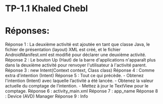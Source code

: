 ﻿# TP-1.1 Khaled Chebl
 # Réponses: 
 
Réponse 1 : La deuxième activité est ajoutée en tant que classe Java, le fichier de présentation (layout) XML est créé, et le fichier AndroidManifest.xml est modifié pour déclarer une deuxième activité.
Réponse 2 : Le bouton Up (Haut) de la barre d'applications n'apparaît plus dans la deuxième activité pour renvoyer l'utilisateur à l'activité parent.
Réponse 3 : new Intent(Context context, Class class)
Réponse 4 : Comme extra d'intention (Intent)
Réponse 5 : Tout ce qui précède. - Obtenez l'intention (Intent) avec laquelle l’activité a été lancée. - Obtenez la valeur actuelle du comptage de l’intention. - Mettez à jour le TextView pour le comptage.
Réponse 6 : activity_main.xml
Réponse 7 : app_name
Réponse 8 : Device (AVD) Manager
Réponse 9 : Info
